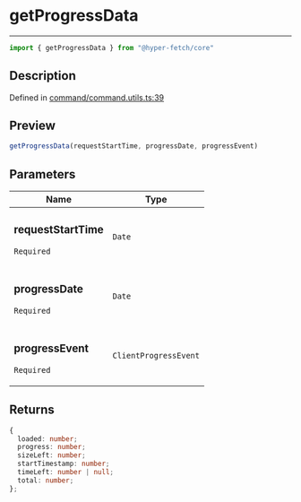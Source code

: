 

# getProgressData

<div class="api-docs__separator" data-reactroot="">

---

</div><div class="api-docs__import" data-reactroot="">

```ts
import { getProgressData } from "@hyper-fetch/core"
```

</div><div class="api-docs__section">

## Description

</div><div class="api-docs__description"><span class="api-docs__do-not-parse">



</span></div><p class="api-docs__definition">

Defined in [command/command.utils.ts:39](https://github.com/BetterTyped/hyper-fetch/blob/a5ae46b5/packages/core/src/command/command.utils.ts#L39)

</p><div class="api-docs__section">

## Preview

</div><div class="api-docs__preview fn">

```ts
getProgressData(requestStartTime, progressDate, progressEvent)
```

</div><div class="api-docs__section">

## Parameters

</div><div class="api-docs__parameters"><table><thead><tr><th>Name</th><th>Type</th></tr></thead><tbody><tr param-data="requestStartTime"><td class="api-docs__param-name required">

### requestStartTime 

`Required`

</td><td class="api-docs__param-type">

`Date`

</td></tr><tr param-data="progressDate"><td class="api-docs__param-name required">

### progressDate 

`Required`

</td><td class="api-docs__param-type">

`Date`

</td></tr><tr param-data="progressEvent"><td class="api-docs__param-name required">

### progressEvent 

`Required`

</td><td class="api-docs__param-type">

`ClientProgressEvent`

</td></tr></tbody></table></div><div class="api-docs__section">

## Returns

</div><div class="api-docs__returns">

```ts
{
  loaded: number;
  progress: number;
  sizeLeft: number;
  startTimestamp: number;
  timeLeft: number | null;
  total: number;
};

```

</div>